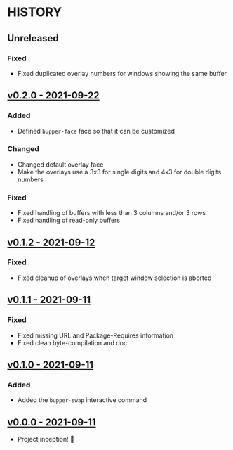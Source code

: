 # HISTORY

## Unreleased

### Fixed

- Fixed duplicated overlay numbers for windows showing the same buffer

## [v0.2.0 - 2021-09-22](https://github.com/se7entyse7en/bupper/compare/v0.1.2...v0.2.0)

### Added

- Defined `bupper-face` face so that it can be customized

### Changed

- Changed default overlay face
- Make the overlays use a 3x3 for single digits and 4x3 for double digits numbers

### Fixed

- Fixed handling of buffers with less than 3 columns and/or 3 rows
- Fixed handling of read-only buffers


## [v0.1.2 - 2021-09-12](https://github.com/se7entyse7en/bupper/compare/v0.1.1...v0.1.2)

### Fixed

- Fixed cleanup of overlays when target window selection is aborted

## [v0.1.1 - 2021-09-11](https://github.com/se7entyse7en/bupper/compare/v0.1.0...v0.1.1)

### Fixed

- Fixed missing URL and Package-Requires information
- Fixed clean byte-compilation and doc

## [v0.1.0 - 2021-09-11](https://github.com/se7entyse7en/bupper/compare/v0.0.0...v0.1.0)

### Added

- Added the `bupper-swap` interactive command

## [v0.0.0 - 2021-09-11](https://github.com/se7entyse7en/bupper/compare/f93a6425def3802734b26b893830138434254b57...v0.0.0)

- Project inception! :tada:
